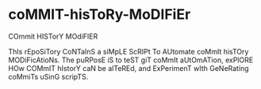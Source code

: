 # coMMIT-hisToRy-MoDIFiEr
COmmit HISTorY MOdiFIER

ThIs rEpoSiTory CoNTaInS a siMpLE ScRIPt To AUtomate coMmIt hisTOry MODiFicAtioNs. The puRPosE iS to teST giT coMmIt aUtOmATion, exPlORE HOw COMmIT hIstorY caN be alTeREd, and ExPerimenT wIth GeNeRating coMmiTs uSinG scripTS.
